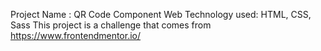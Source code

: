 Project Name : QR Code Component
Web Technology used: HTML, CSS, Sass
    This project is a challenge that comes from https://www.frontendmentor.io/
